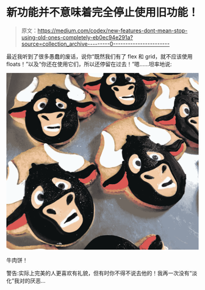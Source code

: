 # 新功能并不意味着完全停止使用旧功能！

> 原文：<https://medium.com/codex/new-features-dont-mean-stop-using-old-ones-completely-eb0ec94e291a?source=collection_archive---------0----------------------->

最近我听到了很多愚蠢的废话，说你“既然我们有了 flex 和 grid，就不应该使用 floats！”以及“你还在使用它们，所以还停留在过去！”嗯……坦率地说:

![](img/885e219d375afd0208af55065f625732.png)

牛肉饼！

警告:实际上完美的人更喜欢有礼貌，但有时你不得不说去他的！我再一次没有“淡化”我对的厌恶…